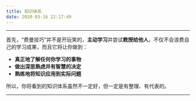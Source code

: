 ```yaml
---
title: 知识体系
date: 2020-03-16 22:17:49
---
```


***
首先，“费曼技巧”并不是开玩笑的，**主动学习**并尝试**教授给他人**，不仅不会浪费自己的学习成果，而且它将让你做到：
- **真正地了解任何你学习的事物**
- **做出深思熟虑并有智慧的决定**
- **熟练地将知识应用到实际问题**

所以，你将看到的知识体系虽然不一定好，但一定是有整理、有代表的。
***

